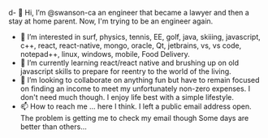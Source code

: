 d- 👋 Hi, I’m @swanson-ca an engineer that became a lawyer and then a stay at home parent.  Now, I'm trying to be an engineer again.
- 👀 I’m interested in surf, physics, tennis, EE, golf, java, skiiing, javascript, c++, react, react-native, mongo, oracle, Qt, jetbrains, vs, vs code, notepad++, linux, windows, mobile, Food Delivery.
- 🌱 I’m currently learning react/react native and brushing up on old javascript skills to prepare for reentry to the world of the living.
- 💞️ I’m looking to collaborate on anything fun but have to remain focused on finding an income to meet my unfortunately non-zero expenses.  I don't need much though.  I enjoy life best with a simple lifestyle.
- 📫 How to reach me ... here I think.  I left a public email address open.  The problem is getting me to check my email though  Some days are better than others...

<!---
swanson-ca/swanson-ca is a ✨ special ✨ repository because its `README.md` (this file) appears on your GitHub profile.
You can click the Preview link to take a look at your changes.
--->
